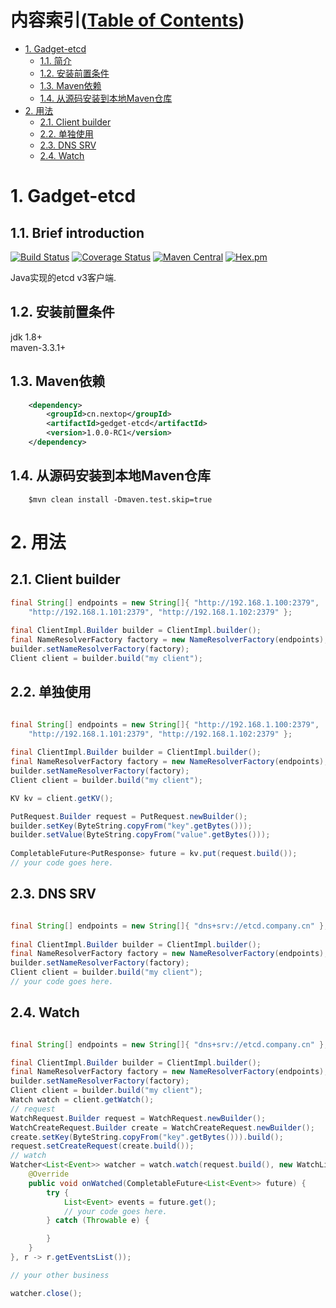 内容索引([Table of Contents](./README.md))  
=================

   * [1. Gadget-etcd](#1-gadget-etcd)
      * [1.1. 简介](#11-简介)
      * [1.2. 安装前置条件](#12-安装前置条件)
      * [1.3. Maven依赖](#13-maven依赖)
      * [1.4. 从源码安装到本地Maven仓库](#14-从源码安装到本地maven仓库)
   * [2. 用法](#2-用法)
      * [2.1. Client builder](#21-client-builder)
      * [2.2. 单独使用](#22-单独使用)
      * [2.3. DNS SRV](#23-dns-srv)
      * [2.4. Watch](#24-watch)

# 1. Gadget-etcd  
## 1.1. Brief introduction  
[![Build Status](https://travis-ci.org/nextopcn/gedget-etcd.svg?branch=master)](https://travis-ci.org/nextopcn/gedget-etcd)
[![Coverage Status](https://coveralls.io/repos/github/nextopcn/gedget-etcd/badge.svg?branch=master)](https://coveralls.io/github/nextopcn/gedget-etcd?branch=master)
[![Maven Central](https://maven-badges.herokuapp.com/maven-central/cn.nextop/gedget-etcd/badge.svg)](https://maven-badges.herokuapp.com/maven-central/cn.nextop/gedget-etcd)
[![Hex.pm](https://img.shields.io/hexpm/l/plug.svg?maxAge=2592000)](https://github.com/nextopcn/gedget-etcd/blob/master/LICENSE)  
  
Java实现的etcd v3客户端.  

## 1.2. 安装前置条件  
jdk 1.8+  
maven-3.3.1+  

## 1.3. Maven依赖

```xml  
    <dependency>
        <groupId>cn.nextop</groupId>
        <artifactId>gedget-etcd</artifactId>
        <version>1.0.0-RC1</version>
    </dependency>
```

## 1.4. 从源码安装到本地Maven仓库  

``` 
    $mvn clean install -Dmaven.test.skip=true
```  

# 2. 用法  
## 2.1. Client builder  

```java  
final String[] endpoints = new String[]{ "http://192.168.1.100:2379", 
    "http://192.168.1.101:2379", "http://192.168.1.102:2379" };
    
final ClientImpl.Builder builder = ClientImpl.builder();
final NameResolverFactory factory = new NameResolverFactory(endpoints);
builder.setNameResolverFactory(factory); 
Client client = builder.build("my client");
```

## 2.2. 单独使用  

```java  

final String[] endpoints = new String[]{ "http://192.168.1.100:2379", 
    "http://192.168.1.101:2379", "http://192.168.1.102:2379" };
    
final ClientImpl.Builder builder = ClientImpl.builder();
final NameResolverFactory factory = new NameResolverFactory(endpoints);
builder.setNameResolverFactory(factory); 
Client client = builder.build("my client");

KV kv = client.getKV();

PutRequest.Builder request = PutRequest.newBuilder();
builder.setKey(ByteString.copyFrom("key".getBytes()));
builder.setValue(ByteString.copyFrom("value".getBytes()));
		
CompletableFuture<PutResponse> future = kv.put(request.build());
// your code goes here. 

```

## 2.3. DNS SRV  
  
```java  

final String[] endpoints = new String[]{ "dns+srv://etcd.company.cn" };
    
final ClientImpl.Builder builder = ClientImpl.builder();
final NameResolverFactory factory = new NameResolverFactory(endpoints);
builder.setNameResolverFactory(factory); 
Client client = builder.build("my client");
// your code goes here.
```

## 2.4. Watch

```java  

final String[] endpoints = new String[]{ "dns+srv://etcd.company.cn" };

final ClientImpl.Builder builder = ClientImpl.builder();
final NameResolverFactory factory = new NameResolverFactory(endpoints);
builder.setNameResolverFactory(factory);
Client client = builder.build("my client");
Watch watch = client.getWatch();
// request
WatchRequest.Builder request = WatchRequest.newBuilder();
WatchCreateRequest.Builder create = WatchCreateRequest.newBuilder();
create.setKey(ByteString.copyFrom("key".getBytes())).build();
request.setCreateRequest(create.build());
// watch
Watcher<List<Event>> watcher = watch.watch(request.build(), new WatchListener<List<Event>>() {
	@Override
	public void onWatched(CompletableFuture<List<Event>> future) {
		try {
			List<Event> events = future.get();
			// your code goes here.
		} catch (Throwable e) {

		}
	}
}, r -> r.getEventsList());

// your other business

watcher.close();
    
```
